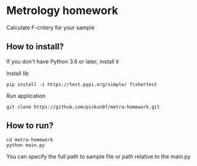 # Metrology homework
Calculate F-critery for your sample

## How to install?

If you don't have Python 3.6 or later, install it

Install lib
```
pip install -i https://test.pypi.org/simple/ fishertest
```

Run application
```
git clone https://github.com/piskun0f/metra-homework.git
```

## How to run?

```
cd metra-homework
python main.py
```
You can specify the full path to sample file or path relative to the main.py